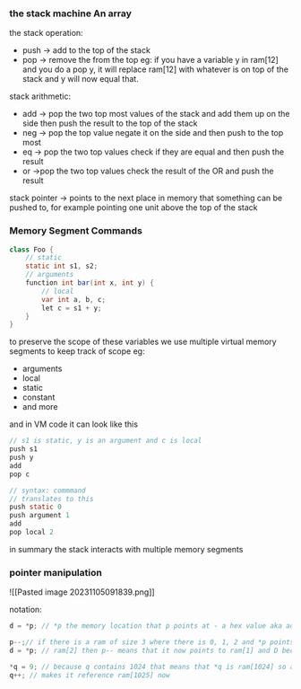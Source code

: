 ### the stack machine An array
the stack operation:
- push -> add to the top of the stack
- pop -> remove the from the top eg: if you have a variable y in ram[12] and you do a pop y, it will replace ram[12] with whatever is on top of the stack and y will now equal that. 

stack arithmetic:
- add -> pop the two top most values of the stack and add them up on the side then push the result to the top of the stack
- neg -> pop the top value negate it on the side and then push to the top most
- eq -> pop the two top values check if they are equal and then push the result
- or ->pop the two top values check the result of the OR and push the result
 
stack pointer -> points to the next place in memory that something can be pushed to, for example pointing one unit above the top of the stack

### Memory Segment Commands

```java
class Foo {
	// static
	static int s1, s2;
	// arguments
	function int bar(int x, int y) {
		// local
		var int a, b, c;
		let c = s1 + y;
	}
}
```

to preserve the scope of these variables we use multiple virtual memory segments to keep track of scope eg:
- arguments
- local
- static
- constant
- and more

and in VM code it can look like this
```c
// s1 is static, y is an argument and c is local
push s1
push y
add
pop c

// syntax: commmand
// translates to this
push static 0
push argument 1
add 
pop local 2 
```

in summary the stack interacts with multiple memory segments

### pointer manipulation

![[Pasted image 20231105091839.png]]

notation:

```c
d = *p; // *p the memory location that p points at - a hex value aka address and d becomes the value that is at that memory address

p--;// if there is a ram of size 3 where there is 0, 1, 2 and *p points to ->
d = *p; // ram[2] then p-- means that it now points to ram[1] and D becomes the value at ram[1] 

*q = 9; // because q contains 1024 that means that *q is ram[1024] so assigning 9 makes ram[1024] contain 9
q++; // makes it reference ram[1025] now
```